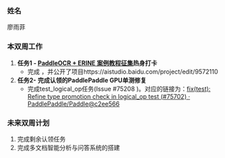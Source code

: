 ### 姓名

廖雨菲

### 本双周工作

1. **任务1 - [PaddleOCR + ERINE 案例教程征集](https://github.com/PaddlePaddle/PaddleOCR/issues/16454)热身打卡**
   - 完成 ，并公开了项目https://aistudio.baidu.com/project/edit/9572110
2. **任务2-** **完成认领的PaddlePaddle GPU单测修复** 
   - 完成test_logical_op任务(Issue #75208 )。对应的链接为：[fix(test): Refine type promotion check in logical_op test (#75702) · PaddlePaddle/Paddle@c2ee566](https://github.com/PaddlePaddle/Paddle/commit/c2ee5668eb4c7b402362cb38bd97d2f4fae4a8eb)

### 未来双周计划

1. 完成剩余认领任务
2. 完成多文档智能分析与问答系统的搭建
